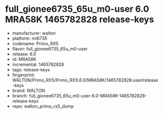 # full_gionee6735_65u_m0-user 6.0 MRA58K 1465782828 release-keys
- manufacturer: walton
- platform: mt6735
- codename: Primo_RX5
- flavor: full_gionee6735_65u_m0-user
- release: 6.0
- id: MRA58K
- incremental: 1465782828
- tags: release-keys
- fingerprint: WALTON/Primo_RX5/Primo_RX5:6.0/MRA58K/1465782828:user/release-keys
- brand: WALTON
- branch: full_gionee6735_65u_m0-user-6.0-MRA58K-1465782828-release-keys
- repo: walton_primo_rx5_dump
